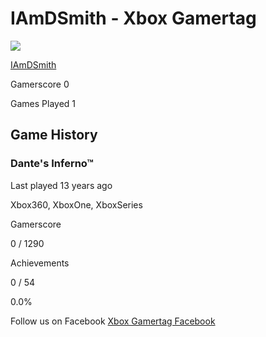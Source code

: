 # IAmDSmith - Xbox Gamertag

[![](//images.weserv.nl/?url=https://images-eds-ssl.xboxlive.com/image?url=8Oaj9Ryq1G1_p3lLnXlsaZgGzAie6Mnu24_PawYuDYIoH77pJ.X5Z.MqQPibUVTcS9jr0n8i7LY1tL3U7AiafX4CBXlmeNYIlNDtmq5GybCrf_ehzIV6VDRULqrr283j&maxage=1d&output=webp&w=90&h=90)](/search/IAmDSmith)

[IAmDSmith](/search/IAmDSmith)

Gamerscore 0

Games Played 1

## Game History

### Dante's Inferno™

Last played 13 years ago

Xbox360, XboxOne, XboxSeries

Gamerscore

0 / 1290

Achievements

0 / 54

0.0%

Follow us on Facebook [Xbox Gamertag Facebook](https://www.facebook.com/pages/Xbox-Gamertag/134742809876061)
